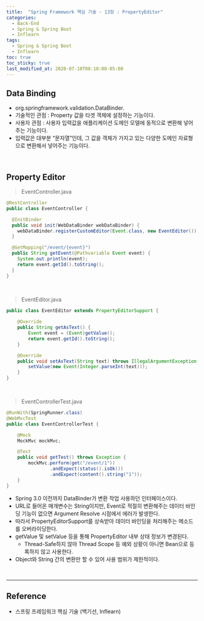 ```yaml
---
title:  "Spring Framework 핵심 기술 - 13장 : PropertyEditor"
categories:
  - Back-End
  - Spring & Spring Boot
  - Inflearn
tags:
  - Spring & Spring Boot
  - Inflearn
toc: true
toc_sticky: true
last_modified_at: 2020-07-10T08:18:00-05:00
---
```


## Data Binding

* org.springframework.validation.DataBinder.
* 기술적인 관점 : Property 값을 타겟 객체에 설정하는 기능이다.
* 사용자 관점 : 사용자 입력값을 애플리케이션 도메인 모델에 동적으로 변환해 넣어주는 기능이다.
* 입력값은 대부분 “문자열”인데, 그 값을 객체가 가지고 있는 다양한 도메인 자료형으로 변환해서 넣어주는 기능이다.

<br>

## Property Editor

> EventController.java

```java
@RestController
public class EventController {

  @InitBinder
  public void init(WebDataBinder webDataBinder) {
    webDataBinder.registerCustomEditor(Event.class, new EventEditor());
  }

  @GetMapping("/event/{event}")
  public String getEvent(@Pathvariable Event event) {
    System.out.println(event);
    return event.getId().toString();
  }
}
```

<br>

> EventEditor.java

```java
public class EventEditor extends PropertyEditorSupport {
  
    @Override
    public String getAsText() {
        Event event = (Event)getValue();
        return event.getId().toString();
    }

    @Override
    public void setAsText(String text) throws IllegalArgumentException {
        setValue(new Event(Integer.parseInt(text)));
    }
}
```

<br>

> EventControllerTest.java

```java
@RunWith(SpringRunner.class)
@WebMvcTest
public class EventControllerTest {

    @Mock
    MockMvc mockMvc;

    @Test
    public void getTest() throws Exception {
        mockMvc.perform(get("/event/1"))
                .andExpect(status().isOk())
                .andExpect(content().string("1"));
    }
}
```

* Spring 3.0 이전까지 DataBinder가 변환 작업 사용하던 인터페이스이다.
* URL로 들어온 매개변수는 String이지만, Event로 적절히 변환해주는 데이터 바인딩 기능이 없으면 Argument Resolve 시점에서 에러가 발생한다.
* 따라서 PropertyEditorSupport를 상속받아 데이터 바인딩을 처리해주는 메소드를 오버라이딩한다.
* getValue 및 setValue 등을 통해 PropertyEditor 내부 상태 정보가 변경된다.
  * Thread-Safe하지 않아 Thread Scope 등 예외 상황이 아니면 Bean으로 등록하지 않고 사용한다.
* Object와 String 간의 변환만 할 수 있어 사용 범위가 제한적이다.

<br>

---

## Reference

*	스프링 프레임워크 핵심 기술 (백기선, Inflearn)
